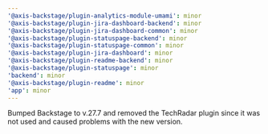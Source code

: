 ```yaml
---
'@axis-backstage/plugin-analytics-module-umami': minor
'@axis-backstage/plugin-jira-dashboard-backend': minor
'@axis-backstage/plugin-jira-dashboard-common': minor
'@axis-backstage/plugin-statuspage-backend': minor
'@axis-backstage/plugin-statuspage-common': minor
'@axis-backstage/plugin-jira-dashboard': minor
'@axis-backstage/plugin-readme-backend': minor
'@axis-backstage/plugin-statuspage': minor
'backend': minor
'@axis-backstage/plugin-readme': minor
'app': minor
---
```


Bumped Backstage to v.27.7 and removed the TechRadar plugin since it was not used and caused problems with the new version.
